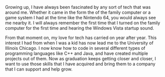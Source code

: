 Growing up, I have always been fascinated by any sort of tech that was around me. Whether it came in the form the of the family computer or a game system I had at the time like the Nintendo 64, you would always see me nearby it. I will always remember the first time that I turned on the family computer for the first time and hearing the Windows Vista startup sound. 

From that moment on, my love for tech has carried on year after year. This interest I had from when I was a kid has now lead me to the University of Illinois Chicago. I now know how to code in several different types of programming languages like C++ and Java, and have created multiple projects out of them. Now as graduation keeps getting closer and closer, I want to use those skills that I have acquired and bring them to a company that I can support and help grow.
<!--
**KarlTorresCS/KarlTorresCs** is a ✨ _special_ ✨ repository because its `README.md` (this file) appears on your GitHub profile.

Here are some ideas to get you started:

- 🔭 I’m currently working on ...
- 🌱 I’m currently learning ...
- 👯 I’m looking to collaborate on ...
- 🤔 I’m looking for help with ...
- 💬 Ask me about ...
- 📫 How to reach me: ...
- 😄 Pronouns: ...
- ⚡ Fun fact: ...
-->
